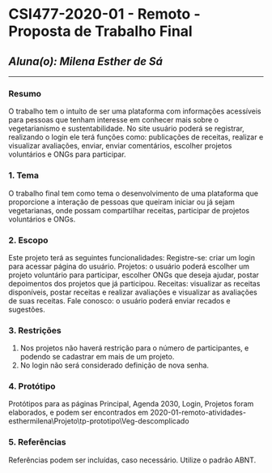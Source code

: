 # **CSI477-2020-01 - Remoto - Proposta de Trabalho Final**
## *Aluna(o): Milena Esther de Sá*

--------------

<!-- Descrever um resumo sobre o trabalho. -->

### Resumo

  O trabalho tem o intuíto de ser uma plataforma com informações acessíveis para pessoas que tenham interesse em conhecer mais sobre o vegetarianismo e sustentabilidade. No site usuário poderá se registrar, realizando o login ele terá funções como: publicações de receitas, realizar e visualizar avaliações, enviar, enviar comentários, escolher projetos voluntários e ONGs para participar.
<!-- Apresentar o tema. -->
### 1. Tema

  O trabalho final tem como tema o desenvolvimento de uma plataforma que proporcione a interação de pessoas que queiram iniciar ou já sejam vegetarianas, onde possam compartilhar receitas, participar de projetos voluntários e ONGs.

<!-- Descrever e limitar o escopo da aplicação. -->
### 2. Escopo

  Este projeto terá as seguintes funcionalidades:
  Registre-se: criar um login para acessar página do usuário.
  Projetos: o usuário poderá escolher um projeto voluntário para participar, escolher ONGs que deseja ajudar, postar depoimentos dos projetos que já participou.
  Receitas: visualizar as receitas disponíveis, postar receitas e realizar avaliações e visualizar as avaliações de suas receitas.
  Fale conosco: o usuário poderá enviar recados e sugestões.

<!-- Apresentar restrições de funcionalidades e de escopo. -->
### 3. Restrições

  1. Nos projetos não haverá restrição para o número de participantes, e podendo se cadastrar em mais de um projeto.
  2. No login não será considerado definição de nova senha.



<!-- Construir alguns protótipos para a aplicação, disponibilizá-los no Github e descrever o que foi considerado. //-->
### 4. Protótipo

  Protótipos para as páginas Principal, Agenda 2030, Login, Projetos foram elaborados, e podem ser encontrados em 2020-01-remoto-atividades-esthermilena\Projeto\tp-prototipo\Veg-descomplicado

### 5. Referências

  Referências podem ser incluídas, caso necessário. Utilize o padrão ABNT.
